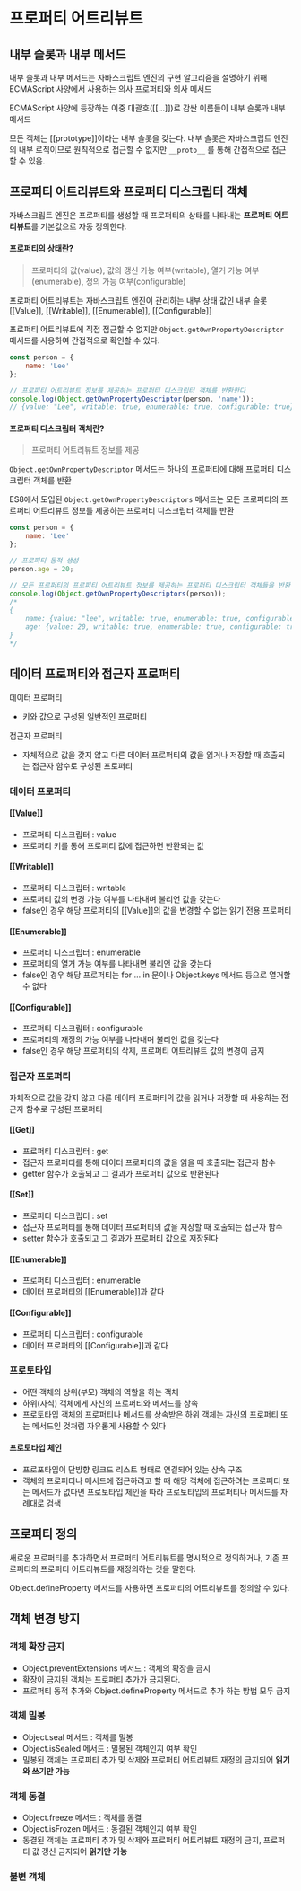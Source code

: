 # 프로퍼티 어트리뷰트

## 내부 슬롯과 내부 메서드

내부 슬롯과 내부 메서드는 자바스크립트 엔진의 구현 알고리즘을 설명하기 위해 ECMAScript 사양에서 사용하는 의사 프로퍼티와 의사 메서드

ECMAScript 사양에 등장하는 이중 대괄호([[...]])로 감싼 이름들이 내부 슬롯과 내부 메서드

모든 객체는 [[prototype]]이라는 내부 슬롯을 갖는다. 내부 슬롯은 자바스크립트 엔진의 내부 로직이므로 원칙적으로 접근할 수 없지만 `__proto__` 를 통해 간접적으로 접근할 수 있음.

## 프로퍼티 어트리뷰트와 프로퍼티 디스크립터 객체

자바스크립트 엔진은 프로퍼티를 생성할 때 프로퍼티의 상태를 나타내는 **프로퍼티 어트리뷰트**를 기본값으로 자동 정의한다.

#### 프로퍼티의 상태란?

> 프로퍼티의 값(value), 값의 갱신 가능 여부(writable), 열거 가능 여부(enumerable), 정의 가능 여부(configurable)

프로퍼티 어트리뷰트는 자바스크립트 엔진이 관리하는 내부 상태 값인 내부 슬롯 [[Value]], [[Writable]], [[Enumerable]], [[Configurable]]

프로퍼티 어트리뷰트에 직접 접근할 수 없지만 `Object.getOwnPropertyDescriptor` 메서드를 사용하여 간접적으로 확인할 수 있다.

```JavaScript
const person = {
    name: 'Lee'
};

// 프로퍼티 어트리뷰트 정보를 제공하는 프로퍼티 디스크립터 객체를 반환한다
console.log(Object.getOwnPropertyDescriptor(person, 'name'));
// {value: "Lee", writable: true, enumerable: true, configurable: true}
```

#### 프로퍼티 디스크립터 객체란?

> 프로퍼티 어트리뷰트 정보를 제공

`Object.getOwnPropertyDescriptor` 메서드는 하나의 프로퍼티에 대해 프로퍼티 디스크립터 객체를 반환

ES8에서 도입된 `Object.getOwnPropertyDescriptors` 메서드는 모든 프로퍼티의 프로퍼티 어트리뷰트 정보를 제공하는 프로퍼티 디스크립터 객체를 반환

```JavaScript
const person = {
    name: 'Lee'
};

// 프로퍼티 동적 생성
person.age = 20;

// 모든 프로퍼티의 프로퍼티 어트리뷰트 정보를 제공하는 프로퍼티 디스크립터 객체들을 반환
console.log(Object.getOwnPropertyDescriptors(person));
/*
{
    name: {value: "lee", writable: true, enumerable: true, configurable: true},
    age: {value: 20, writable: true, enumerable: true, configurable: true}
}
*/
```

## 데이터 프로퍼티와 접근자 프로퍼티

데이터 프로퍼티

- 키와 값으로 구성된 일반적인 프로퍼티

접근자 프로퍼티

- 자체적으로 값을 갖지 않고 다른 데이터 프로퍼티의 값을 읽거나 저장할 때 호출되는 접근자 함수로 구성된 프로퍼티

### 데이터 프로퍼티

#### [[Value]]

- 프로퍼티 디스크립터 : value
- 프로퍼티 키를 통해 프로퍼티 값에 접근하면 반환되는 값

#### [[Writable]]

- 프로퍼티 디스크립터 : writable
- 프로퍼티 값의 변경 가능 여부를 나타내며 불리언 값을 갖는다
- false인 경우 해당 프로퍼티의 [[Value]]의 값을 변경할 수 없는 읽기 전용 프로퍼티

#### [[Enumerable]]

- 프로퍼티 디스크립터 : enumerable
- 프로퍼티의 열거 가능 여부를 나타내면 불리언 값을 갖는다
- false인 경우 해당 프로퍼티는 for ... in 문이나 Object.keys 메서드 등으로 열거할 수 없다

#### [[Configurable]]

- 프로퍼티 디스크립터 : configurable
- 프로퍼티의 재정의 가능 여부를 나타내며 불리언 값을 갖는다
- false인 경우 해당 프로퍼티의 삭제, 프로퍼티 어트리뷰트 값의 변경이 금지

### 접근자 프로퍼티

자체적으로 값을 갖지 않고 다른 데이터 프로퍼티의 값을 읽거나 저장할 때 사용하는 접근자 함수로 구성된 프로퍼티

#### [[Get]]

- 프로퍼티 디스크립터 : get
- 접근자 프로퍼티를 통해 데이터 프로퍼티의 값을 읽을 때 호출되는 접근자 함수
- getter 함수가 호출되고 그 결과가 프로퍼티 값으로 반환된다

#### [[Set]]

- 프로퍼티 디스크립터 : set
- 접근자 프로퍼티를 통해 데이터 프로퍼티의 값을 저장할 때 호출되는 접근자 함수
- setter 함수가 호출되고 그 결과가 프로퍼티 값으로 저장된다

#### [[Enumerable]]

- 프로퍼티 디스크립터 : enumerable
- 데이터 프로퍼티의 [[Enumerable]]과 같다

#### [[Configurable]]

- 프로퍼티 디스크립터 : configurable
- 데이터 프로퍼티의 [[Configurable]]과 같다

### 프로토타입

- 어떤 객체의 상위(부모) 객체의 역할을 하는 객체
- 하위(자식) 객체에게 자신의 프로퍼티와 메서드를 상속
- 프로토타입 객체의 프로퍼티나 메서드를 상속받은 하위 객체는 자신의 프로퍼티 또는 메서드인 것처럼 자유롭게 사용할 수 있다

#### 프로토타입 체인

- 프로포타입이 단방향 링크드 리스트 형태로 연결되어 있는 상속 구조
- 객체의 프로퍼티나 메서드에 접근하려고 할 때 해당 객체에 접근하려는 프로퍼티 또는 메서드가 없다면 프로토타입 체인을 따라 프로토타입의 프로퍼티나 메서드를 차례대로 검색

## 프로퍼티 정의

새로운 프로퍼티를 추가하면서 프로퍼티 어트리뷰트를 명시적으로 정의하거나, 기존 프로퍼티의 프로퍼티 어트리뷰트를 재정의하는 것을 말한다.

Object.defineProperty 메서드를 사용하면 프로퍼티의 어트리뷰트를 정의할 수 있다.

## 객체 변경 방지

### 객체 확장 금지

- Object.preventExtensions 메서드 : 객체의 확장을 금지
- 확장이 금지된 객체는 프로퍼티 추가가 금지된다.
- 프로퍼티 동적 추가와 Object.defineProperty 메서드로 추가 하는 방법 모두 금지

### 객체 밀봉

- Object.seal 메서드 : 객체를 밀봉
- Object.isSealed 메서드 : 밀봉된 객체인지 여부 확인
- 밀봉된 객체는 프로퍼티 추가 및 삭제와 프로퍼티 어트리뷰트 재정의 금지되어 **읽기와 쓰기만 가능**

### 객체 동결

- Object.freeze 메서드 : 객체를 동결
- Object.isFrozen 메서드 : 동결된 객체인지 여부 확인
- 동결된 객체는 프로퍼티 추가 및 삭제와 프로퍼티 어트리뷰트 재정의 금지, 프로퍼티 값 갱신 금지되어 **읽기만 가능**

### 불변 객체
